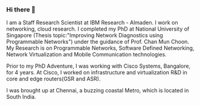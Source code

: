 ### Hi there 👋

<!--
**praveingk/praveingk** is a ✨ _special_ ✨ repository because its `README.md` (this file) appears on your GitHub profile.

Here are some ideas to get you started:

- 🔭 I’m currently working on ...
- 🌱 I’m currently learning ...
- 👯 I’m looking to collaborate on ...
- 🤔 I’m looking for help with ...
- 💬 Ask me about ...
- 📫 How to reach me: ...
- 😄 Pronouns: ...
- ⚡ Fun fact: ...
-->
I am a Staff Research Scientist at IBM Research - Almaden. I work on networking, cloud research. I completed my PhD at National University of Singapore (Thesis topic:"Improving Network Diagnostics using Programmable Networks") under the guidance of Prof. Chan Mun Choon. My Research is on Programmable Networks, Software Defined Networking, Network Virtualization and Mobile Communication technologies. 

Prior to my PhD Adventure, I was working with Cisco Systems, Bangalore, for 4 years. At Cisco, I worked on infrastructure and virtualization R&D in core and edge routers(GSR and ASR). 

I was brought up at Chennai, a buzzing coastal Metro, which is located in South India.
